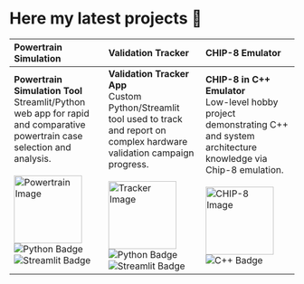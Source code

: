 # Here my latest projects 🚀 

| Powertrain Simulation | Validation Tracker | CHIP-8 Emulator |
| :--- | :--- | :--- |
| **Powertrain Simulation Tool** <br> Streamlit/Python web app for rapid and comparative powertrain case selection and analysis. <br> <br> <img src="https://di-uploads-pod16.dealerinspire.com/toyotaofnorthcharlotte/uploads/2022/12/vehicle-powertrain.jpg" width="120" alt="Powertrain Image"> <br> <img src="https://img.shields.io/badge/Python-3776AB?style=for-the-badge&logo=python&logoColor=white" alt="Python Badge"> <img src="https://img.shields.io/badge/Streamlit-FF4B4B?style=for-the-badge&logo=streamlit&logoColor=white" alt="Streamlit Badge"> | **Validation Tracker App** <br> Custom Python/Streamlit tool used to track and report on complex hardware validation campaign progress. <br> <br> <img src="https://img.freepik.com/free-photo/green-check-mark-symbol-icon-sign-correct-right-approve-concept-confirm-illustration-isolated-green-background-3d-rendering_56104-1220.jpg" width="120" alt="Tracker Image"> <br> <img src="https://img.shields.io/badge/Python-3776AB?style=for-the-badge&logo=python&logoColor=white" alt="Python Badge"> <img src="https://img.shields.io/badge/Streamlit-FF4B4B?style=for-the-badge&logo=streamlit&logoColor=white" alt="Streamlit Badge"> | **CHIP-8 in C++ Emulator** <br> Low-level hobby project demonstrating C++ and system architecture knowledge via Chip-8 emulation. <br> <br> <img src="https://github.com/user-attachments/assets/94ea7b6f-f52b-4097-ac21-542e92f48505" width="120" alt="CHIP-8 Image"> <br> <img src="https://img.shields.io/badge/C++-00599C?style=for-the-badge&logo=c%2B%2B&logoColor=white" alt="C++ Badge"> |


